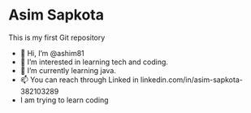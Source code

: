 # Asim Sapkota
This is my first Git repository
- 👋 Hi, I’m @ashim81
- 👀 I’m interested in learning tech and coding.
- 🌱 I’m currently learning java.
- 📫 You can reach through Linked in linkedin.com/in/asim-sapkota-382103289
- I am trying to learn coding



<!---
ashim81/ashim81 is a ✨ special ✨ repository because its `README.md` (this file) appears on your GitHub profile.
You can click the Preview link to take a look at your changes.
--->
